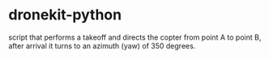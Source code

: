 # dronekit-python
script that performs a takeoff and directs the copter from point A to point B, after arrival it turns to an azimuth (yaw) of 350 degrees.
